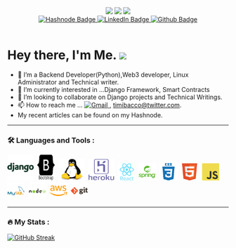 <div id="header" align="center">
  <img src="https://media.giphy.com/media/M9gbBd9nbDrOTu1Mqx/giphy.gif" width="100"/>
  <img src="https://media.giphy.com/media/QX7nMrAHVN0FFD7EtK/giphy.gif" width="100"/>
  <img src="https://media.giphy.com/media/fAcQ7d1Hnx2XlY6SMe/giphy.gif" width="100"/>
 
   
</div>
<div id="badges" align="center">
     <a href="https://timibacco.hashnode.dev/">
    <img src="https://img.shields.io/badge/Hashnode-blue?style=for-the-badge&logo=hashnode&logoColor=blue" alt="Hashnode Badge"/>
      </a>
     <a href="https://www.linkedin.com/in/timibacco/">
    <img src="https://img.shields.io/badge/LinkedIn-blue?style=for-the-badge&logo=linkedin&logoColor=white" alt="LinkedIn Badge"/>
      </a>
     <a href="https://github.com/timibacco">
    <img src="https://img.shields.io/badge/Github-blue?style=for-the-badge&logo=github&logoColor=white" width = "100" height="30" alt="Github Badge"/>
      </a>
  
</div>
<div  align="center">
<img src="https://komarev.com/ghpvc/?username=timibacco&style=flat-circle&color=blue" alt=""/>
</div>

<h1>
  Hey there, I'm Me.
  <img src="https://media.giphy.com/media/hvRJCLFzcasrR4ia7z/giphy.gif" width="30px"/>
</h1>


- 👀 I’m a Backend Developer(Python),Web3 developer, Linux Administrator and Technical writer.
- 🌱 I’m currently interested in ...Django Framework, Smart Contracts
- 💞️ I’m looking to collaborate on Django projects and Technical Writings.
- 📫 How to reach me ... <a href ="#"> ![Gmail](https://img.shields.io/badge/foxxelit9@gmail.com-D14836?style=for-the-badge&logo=gmail&logoColor=white) </a>, timibacco@twitter.com.
- My recent articles can be found on my Hashnode.


---

### :hammer_and_wrench: Languages and Tools :
<div>
  <img src= "https://github.com/devicons/devicon/blob/master/icons/django/django-plain-wordmark.svg" title="Django" alt="React" width="60" height="60"/>&nbsp;
  <img src="https://github.com/devicons/devicon/blob/master/icons/bootstrap/bootstrap-plain-wordmark.svg" tile="bootstrap" alt ="bootstrap" width ="40" height="60" />&nbsp;
  <img src="https://github.com/devicons/devicon/blob/master/icons/linux/linux-original.svg" title= "linux" alt="linux" width="60" height="50" />&nbsp;
  <img src="https://github.com/devicons/devicon/blob/master/icons/heroku/heroku-original-wordmark.svg" title="heroku" alt="heroku" width="60" height="50"/>&nbsp;
  <img src="https://github.com/devicons/devicon/blob/master/icons/react/react-original-wordmark.svg" title="React" alt="React" width="40" height="40"/>&nbsp;
  <img src="https://github.com/devicons/devicon/blob/master/icons/spring/spring-original-wordmark.svg" title="Spring" alt="Spring" width="40" height="40"/>&nbsp;
  <img src="https://github.com/devicons/devicon/blob/master/icons/css3/css3-plain-wordmark.svg"  title="CSS3" alt="CSS" width="40" height="40"/>&nbsp;
  <img src="https://github.com/devicons/devicon/blob/master/icons/html5/html5-original.svg" title="HTML5" alt="HTML" width="40" height="40"/>&nbsp;
  <img src="https://github.com/devicons/devicon/blob/master/icons/javascript/javascript-original.svg" title="JavaScript" alt="JavaScript" width="40" height="40"/>&nbsp;
  <img src="https://github.com/devicons/devicon/blob/master/icons/mysql/mysql-original-wordmark.svg" title="MySQL"  alt="MySQL" width="40" height="40"/>&nbsp;
  <img src="https://github.com/devicons/devicon/blob/master/icons/nodejs/nodejs-original-wordmark.svg" title="NodeJS" alt="NodeJS" width="40" height="40"/>&nbsp;
  <img src="https://github.com/devicons/devicon/blob/master/icons/amazonwebservices/amazonwebservices-plain-wordmark.svg" title="AWS" alt="AWS" width="40" height="40"/>&nbsp;
  <img src="https://github.com/devicons/devicon/blob/master/icons/git/git-original-wordmark.svg" title="Git" **alt="Git" width="40" height="40"/>&nbsp;
</div>


---

### :fire: My Stats :
[![GitHub Streak](http://github-readme-streak-stats.herokuapp.com?user=timibacco&theme=dark&date_format=M%20j%5B%2C%20Y%5D&ring=F8D93890)](https://git.io/streak-stats)

<!---
timibacco/timibacco is a ✨ special ✨ repository because its `README.md` (this file) appears on your GitHub profile.
You can click the Preview link to take a look at your changes.
--->
